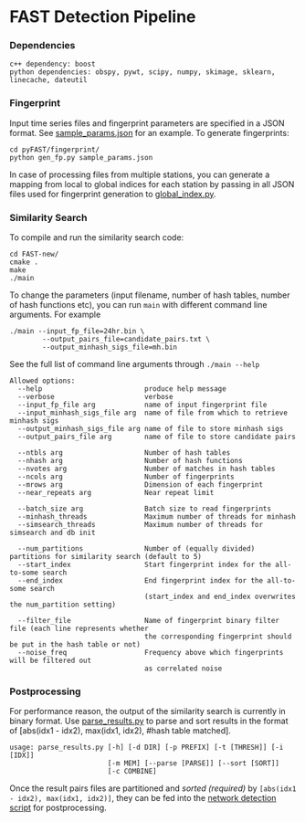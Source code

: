 # FAST Detection Pipeline

### Dependencies

```
c++ dependency: boost
python dependencies: obspy, pywt, scipy, numpy, skimage, sklearn, linecache, dateutil
```

### Fingerprint
Input time series files and fingerprint parameters are specified in a JSON format. See [sample_params.json](https://github.com/stanford-futuredata/quake/blob/master/pyFAST/fingerprint/sample_params.json) for an example. To generate fingerprints:
```
cd pyFAST/fingerprint/
python gen_fp.py sample_params.json
```
In case of processing files from multiple stations, you can generate a mapping from local to global indices for each station by passing in all JSON files used for fingerprint generation to [global_index.py](https://github.com/stanford-futuredata/quake/blob/master/pyFAST/fingerprint/global_index.py).

### Similarity Search
To compile and run the similarity search code:
```
cd FAST-new/
cmake .
make
./main
```
To change the parameters (input filename, number of hash tables, number of hash functions etc), you can run ```main``` with different command line arguments. For example
```
./main --input_fp_file=24hr.bin \
        --output_pairs_file=candidate_pairs.txt \
        --output_minhash_sigs_file=mh.bin 
```

See the full list of command line arguments through ```./main --help```
```
Allowed options:
  --help                         produce help message
  --verbose                      verbose
  --input_fp_file arg            name of input fingerprint file
  --input_minhash_sigs_file arg  name of file from which to retrieve minhash sigs
  --output_minhash_sigs_file arg name of file to store minhash sigs
  --output_pairs_file arg        name of file to store candidate pairs

  --ntbls arg                    Number of hash tables
  --nhash arg                    Number of hash functions
  --nvotes arg                   Number of matches in hash tables
  --ncols arg                    Number of fingerprints
  --mrows arg                    Dimension of each fingerprint
  --near_repeats arg             Near repeat limit

  --batch_size arg               Batch size to read fingerprints
  --minhash_threads              Maximum number of threads for minhash
  --simsearch_threads            Maximum number of threads for simsearch and db init

  --num_partitions               Number of (equally divided) partitions for similarity search (default to 5)
  --start_index                  Start fingerprint index for the all-to-some search
  --end_index                    End fingerprint index for the all-to-some search
                                 (start_index and end_index overwrites the num_partition setting)

  --filter_file                  Name of fingerprint binary filter file (each line represents whether 
                                 the corresponding fingerprint should be put in the hash table or not)
  --noise_freq                   Frequency above which fingerprints will be filtered out 
                                 as correlated noise
```

### Postprocessing 
For performance reason, the output of the similarity search is currently in binary format. Use [parse_results.py](https://github.com/stanford-futuredata/quake/blob/master/pyFAST/postprocessing/parse_results.py) to parse and sort results in the format of [abs(idx1 - idx2), max(idx1, idx2), #hash table matched].
```
usage: parse_results.py [-h] [-d DIR] [-p PREFIX] [-t [THRESH]] [-i [IDX]]
                        [-m MEM] [--parse [PARSE]] [--sort [SORT]]
                        [-c COMBINE]
```
Once the result pairs files are partitioned and *sorted (required)* by ```[abs(idx1 - idx2), max(idx1, idx2)]```, they can be fed into the [network detection script](https://github.com/stanford-futuredata/quake/blob/master/pyFAST/postprocessing/network/scr_run_network_det.py) for postprocessing.
